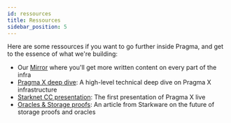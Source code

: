 ```yaml
---
id: ressources
title: Ressources
sidebar_position: 5
---
```


Here are some ressources if you want to go further inside Pragma, and get to the essence of what we're building:

- Our [Mirror](https://mirror.xyz/pragmagic.eth) where you'll get more written content on every part of the infra
- [Pragma X deep dive](https://www.youtube.com/watch?v=-cczPezjbyA&ab_channel=thefett): A high-level technical deep dive on Pragma X infrastructure
- [Starknet CC presentation](https://www.youtube.com/watch?v=MjU2vOElpqA&t=7s&ab_channel=StarkNetCC): The first presentation of Pragma X live
- [Oracles & Storage proofs](https://starkware.co/resource/what-are-storage-proofs-and-how-can-they-improve-oracles/): An article from Starkware on the future of storage proofs and oracles
